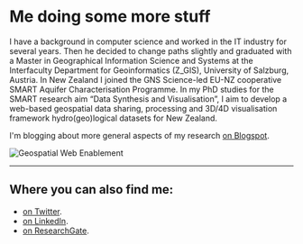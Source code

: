 # Me doing some more stuff

I have a background in computer science and worked in the IT industry for several years. 
Then he decided to change paths slightly and graduated with a 
Master in Geographical Information Science and Systems at the Interfaculty Department for Geoinformatics (Z_GIS), 
University of Salzburg, Austria. In New Zealand I joined the GNS Science-led EU-NZ 
cooperative SMART Aquifer Characterisation Programme. In my PhD studies for the SMART 
research aim “Data Synthesis and Visualisation”, I aim to develop a web-based geospatial data sharing, 
processing and 3D/4D visualisation framework hydro(geo)logical datasets for New Zealand.

I'm blogging about more general aspects of my research [on Blogspot](http://allixender.blogspot.co.nz/).

![Geospatial Web Enablement](http://allixender.github.io/images/geospatial-enablement.png)

---

## Where you can also find me:

* [on Twitter](https://twitter.com/allixender).
* [on LinkedIn](https://www.linkedin.com/in/allixender).
* [on ResearchGate](https://www.researchgate.net/profile/Alexander_Kmoch).